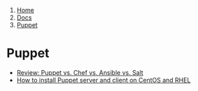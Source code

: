 <!-- -
Title: Puppet
Description: Puppet Orchestration and Configuration Management
First Published: 2013-11-27
Last Updated: 2013-11-27
- -->

<ol class="breadcrumb" itemprop="breadcrumb">
	<li><a href="/">Home</a></li>
	<li><a href="/docs/">Docs</a></li>
	<li><a href="/docs/puppet.html">Puppet</a></li>
</ol>

Puppet
======

*   [Review: Puppet vs. Chef vs. Ansible vs. Salt](http://www.infoworld.com/d/data-center/review-puppet-vs-chef-vs-ansible-vs-salt-231308)
*   [How to install Puppet server and client on CentOS and RHEL](http://xmodulo.com/2014/08/install-puppet-server-client-centos-rhel.html)
